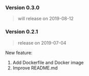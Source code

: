 ### Version 0.3.0
> will release on 2019-08-12

### Version 0.2.1
> release on 2019-07-04

New feature:
1. Add Dockerfile and Docker image
2. Improve README.md
